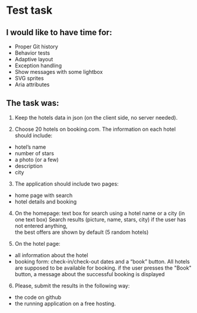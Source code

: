 # Test task

## I would like to have time for:

  - Proper Git history
  - Behavior tests
  - Adaptive layout
  - Exception handling
  - Show messages with some lightbox
  - SVG sprites
  - Aria attributes

## The task was:

1. Keep the hotels data in json (on the client side, no server needed).

2. Choose 20 hotels on booking.com. The information on each hotel should include:
  - hotel’s name
  - number of stars
  - a photo (or a few)
  - description
  - city

3. The application should include two pages: 
  - home page with search 
  - hotel details and booking 

4. On the homepage:
  text box for search using a hotel name or a city (in one text box)
  Search results (picture, name, stars, city)
  if the user has not entered anything,  
  the best offers are shown by default (5 random hotels) 

5. On the hotel page:
  - all information about the hotel
  - booking form: check-in/check-out dates and a “book” button.
  All hotels are supposed to be available for booking.
  if the user presses the "Book" button, a message about the successful booking is displayed

6. Please, submit the results in the following way: 
  - the code on github 
  - the running application on a free hosting.